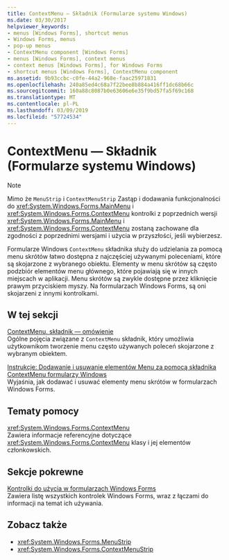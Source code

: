 ```yaml
---
title: ContextMenu — Składnik (Formularze systemu Windows)
ms.date: 03/30/2017
helpviewer_keywords:
- menus [Windows Forms], shortcut menus
- Windows Forms, menus
- pop-up menus
- ContextMenu component [Windows Forms]
- menus [Windows Forms], context menus
- context menus [Windows Forms], for Windows Forms
- shortcut menus [Windows Forms], ContextMenu component
ms.assetid: 9b93ccbc-c0fe-44a2-968e-faac25971831
ms.openlocfilehash: 240a85ed4c68a7f22bee8b884a416ff1dc68b66c
ms.sourcegitcommit: 160a88c8087b0e63606e6e35f9bd57fa5f69c168
ms.translationtype: MT
ms.contentlocale: pl-PL
ms.lasthandoff: 03/09/2019
ms.locfileid: "57724534"
---
```

# <a name="contextmenu-component-windows-forms"></a>ContextMenu — Składnik (Formularze systemu Windows)
> [!NOTE]
>  Mimo że `MenuStrip` i `ContextMenuStrip` Zastąp i dodawania funkcjonalności do <xref:System.Windows.Forms.MainMenu> i <xref:System.Windows.Forms.ContextMenu> kontrolki z poprzednich wersji <xref:System.Windows.Forms.MainMenu> i <xref:System.Windows.Forms.ContextMenu> zostaną zachowane dla zgodności z poprzednimi wersjami i użycia w przyszłości, jeśli wybierzesz.  
  
 Formularze Windows `ContextMenu` składnika służy do udzielania za pomocą menu skrótów łatwo dostępna z najczęściej używanymi poleceniami, które są skojarzone z wybranego obiektu. Elementy w menu skrótów są często podzbiór elementów menu głównego, które pojawiają się w innych miejscach w aplikacji. Menu skrótów są zwykle dostępne przez kliknięcie prawym przyciskiem myszy. Na formularzach Windows Forms, są oni skojarzeni z innymi kontrolkami.  
  
## <a name="in-this-section"></a>W tej sekcji  
 [ContextMenu, składnik — omówienie](contextmenu-component-overview-windows-forms.md)  
 Ogólne pojęcia związane z `ContextMenu` składnik, który umożliwia użytkownikom tworzenie menu często używanych poleceń skojarzone z wybranym obiektem.  
  
 [Instrukcje: Dodawanie i usuwanie elementów Menu za pomocą składnika ContextMenu formularzy Windows](add-and-remove-menu-items-with-wf-contextmenu-component.md)  
 Wyjaśnia, jak dodawać i usuwać elementy menu skrótów w formularzach Windows Forms.  
  
## <a name="reference"></a>Tematy pomocy  
 <xref:System.Windows.Forms.ContextMenu>  
 Zawiera informacje referencyjne dotyczące <xref:System.Windows.Forms.ContextMenu> klasy i jej elementów członkowskich.  
  
## <a name="related-sections"></a>Sekcje pokrewne  
 [Kontrolki do użycia w formularzach Windows Forms](controls-to-use-on-windows-forms.md)  
 Zawiera listę wszystkich kontrolek Windows Forms, wraz z łączami do informacji na temat ich używania.  
  
## <a name="see-also"></a>Zobacz także
- <xref:System.Windows.Forms.MenuStrip>
- <xref:System.Windows.Forms.ContextMenuStrip>
